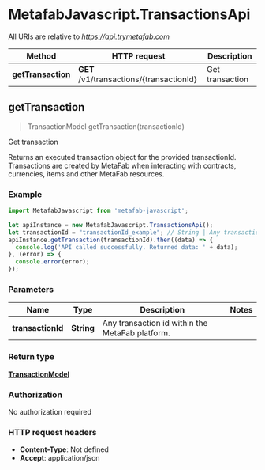 # MetafabJavascript.TransactionsApi

All URIs are relative to *https://api.trymetafab.com*

Method | HTTP request | Description
------------- | ------------- | -------------
[**getTransaction**](TransactionsApi.md#getTransaction) | **GET** /v1/transactions/{transactionId} | Get transaction



## getTransaction

> TransactionModel getTransaction(transactionId)

Get transaction

Returns an executed transaction object for the provided transactionId. Transactions are created by MetaFab when interacting with contracts, currencies, items and other MetaFab resources.

### Example

```javascript
import MetafabJavascript from 'metafab-javascript';

let apiInstance = new MetafabJavascript.TransactionsApi();
let transactionId = "transactionId_example"; // String | Any transaction id within the MetaFab platform.
apiInstance.getTransaction(transactionId).then((data) => {
  console.log('API called successfully. Returned data: ' + data);
}, (error) => {
  console.error(error);
});

```

### Parameters


Name | Type | Description  | Notes
------------- | ------------- | ------------- | -------------
 **transactionId** | **String**| Any transaction id within the MetaFab platform. | 

### Return type

[**TransactionModel**](TransactionModel.md)

### Authorization

No authorization required

### HTTP request headers

- **Content-Type**: Not defined
- **Accept**: application/json


